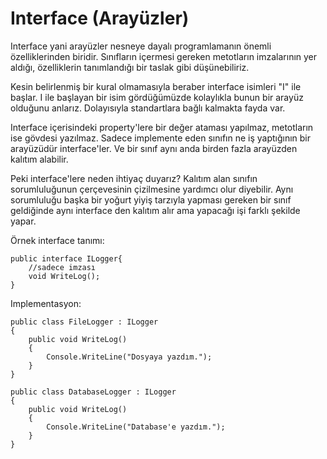 
# Interface (Arayüzler)
Interface yani arayüzler nesneye dayalı programlamanın önemli özelliklerinden biridir. Sınıfların içermesi gereken metotların imzalarının yer aldığı, özelliklerin tanımlandığı bir taslak gibi düşünebiliriz. 

Kesin belirlenmiş bir kural olmamasıyla beraber interface isimleri "I" ile başlar. I ile başlayan bir isim gördüğümüzde kolaylıkla bunun bir arayüz olduğunu anlarız. Dolayısıyla standartlara bağlı kalmakta fayda var.

Interface içerisindeki property'lere bir değer ataması yapılmaz, metotların ise gövdesi yazılmaz. Sadece implemente eden sınıfın ne iş yaptığının bir arayüzüdür interface'ler. Ve bir sınıf aynı anda birden fazla arayüzden kalıtım alabilir.  

Peki interface'lere neden ihtiyaç duyarız? Kalıtım alan sınıfın sorumluluğunun çerçevesinin çizilmesine yardımcı olur diyebilir. Aynı sorumluluğu başka bir yoğurt yiyiş tarzıyla yapması gereken bir sınıf geldiğinde aynı interface den kalıtım alır ama yapacağı işi farklı şekilde yapar. 

Örnek interface tanımı: 

    public interface ILogger{
        //sadece imzası
        void WriteLog();
    }

Implementasyon: 

    public class FileLogger : ILogger
    {
        public void WriteLog()
        {
            Console.WriteLine("Dosyaya yazdım.");
        }
    }

    public class DatabaseLogger : ILogger
    {
        public void WriteLog()
        {
            Console.WriteLine("Database'e yazdım.");
        }
    }
